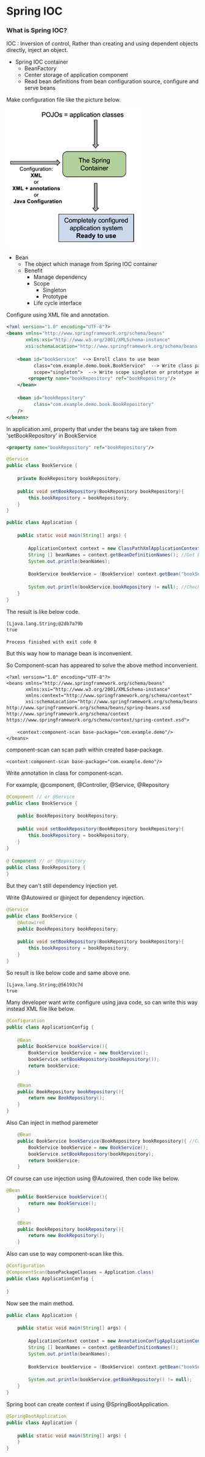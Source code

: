# Spring IOC

### What is Spring IOC?

IOC : Inversion of control, Rather than creating and using dependent objects directly, inject an object.

- Spring IOC container
    - BeanFactory
    - Center storage of application component
    - Read bean definitions from bean configuration source, configure and serve beans

Make configuration file like the picture below.

![base](/document/IOC/container.PNG)
     
- Bean
    - The object which manage from Spring IOC container
    - Benefit
        - Manage dependency
        - Scope
            - Singleton
            - Prototype
        - Life cycle interface
        
Configure using XML file and annotation.

~~~xml
<?xml version="1.0" encoding="UTF-8"?>
<beans xmlns="http://www.springframework.org/schema/beans"
       xmlns:xsi="http://www.w3.org/2001/XMLSchema-instance"
       xsi:schemaLocation="http://www.springframework.org/schema/beans http://www.springframework.org/schema/beans/spring-beans.xsd">

    <bean id="bookService"  --> Enroll class to use bean
          class="com.example.demo.book.BookService"  --> Write class path
          scope="singleton">  --> Write scope singleton or prototype and so on
        <property name="bookRepository" ref="bookRepository"/>
    </bean>

    <bean id="bookRepository"
          class="com.example.demo.book.BookRepository"
    />
</beans>
~~~

In application.xml, property that under the beans tag are taken from 'setBookRepository' in BookService
~~~xml
<property name="bookRepository" ref="bookRepository"/>
~~~
~~~JAVA
@Service
public class BookService {

    private BookRepository bookRepository;

    public void setBookRepository(BookRepository bookRepository){
        this.bookRepository = bookRepository;
    }
}
~~~

~~~java
public class Application {

    public static void main(String[] args) {

        ApplicationContext context = new ClassPathXmlApplicationContext("application.xml"); //Get bean configure xml file
        String [] beanNames = context.getBeanDefinitionNames(); //Get bean names
        System.out.println(beanNames);  

        BookService bookService = (BookService) context.getBean("bookService"); //Get BookService bean in IOC container

        System.out.println(bookService.bookRepository != null); //Check BookRepository in BookService and working IOC
    }
}
~~~

The result is like below code.

~~~
[Ljava.lang.String;@2db7a79b
true

Process finished with exit code 0
~~~

But this way how to manage bean is inconvenient.

So Component-scan has appeared to solve the above method inconvenient.

~~~
<?xml version="1.0" encoding="UTF-8"?>
<beans xmlns="http://www.springframework.org/schema/beans"
       xmlns:xsi="http://www.w3.org/2001/XMLSchema-instance"
       xmlns:context="http://www.springframework.org/schema/context"
       xsi:schemaLocation="http://www.springframework.org/schema/beans http://www.springframework.org/schema/beans/spring-beans.xsd http://www.springframework.org/schema/context https://www.springframework.org/schema/context/spring-context.xsd">

    <context:component-scan base-package="com.example.demo"/>
</beans>
~~~

component-scan can scan path within created base-package.

~~~
<context:component-scan base-package="com.example.demo"/>
~~~

Write annotation in class for component-scan.

For example, @component, @Controller, @Service, @Repository

~~~java
@Component // or @Service
public class BookService {

    public BookRepository bookRepository;

    public void setBookRepository(BookRepository bookRepository){
        this.bookRepository = bookRepository;
    }
}

@ Component // or @Repository
public class BookRepository {
}
~~~

But they can't still dependency injection yet.

Write @Autowired or @inject for dependency injection.
~~~java
@Service
public class BookService {
    @Autowired
    public BookRepository bookRepository;

    public void setBookRepository(BookRepository bookRepository){
        this.bookRepository = bookRepository;
    }
}
~~~

So result is like below code and same above one.
~~~
[Ljava.lang.String;@56193c7d
true
~~~

Many developer want write configure using java code, so can write this way instead XML file like below.

~~~java
@Configuration
public class ApplicationConfig {

    @Bean
    public BookService bookService(){
        BookService bookService = new BookService();
        bookService.setBookRepository(bookRepository());
        return bookService;
    }

    @Bean
    public BookRepository bookRepository(){
        return new BookRepository();
    }
}
~~~

Also Can inject in method paremeter
~~~java
    @Bean
    public BookService bookService(BookRepository bookRepository){ //Can inject in method paremeter
        BookService bookService = new BookService();
        bookService.setBookRepository(bookRepository);
        return bookService;
    }
~~~

Of course can use injection using @Autowired, then code like below.

~~~java
@Bean
    public BookService bookService(){
        return new BookService();
    }

    @Bean
    public BookRepository bookRepository(){
        return new BookRepository();
    }
~~~

Also can use to way component-scan like this.

~~~java
@Configuration
@ComponentScan(basePackageClasses = Application.class)
public class ApplicationConfig {

}
~~~

Now see the main method.

~~~java
public class Application {

    public static void main(String[] args) {

        ApplicationContext context = new AnnotationConfigApplicationContext(ApplicationConfig.class);
        String [] beanNames = context.getBeanDefinitionNames();
        System.out.println(beanNames);

        BookService bookService = (BookService) context.getBean("bookService");

        System.out.println(bookService.getBookRepository() != null);
    }
}
~~~

Spring boot can create context if using @SpringBootApplication.

~~~java
@SpringBootApplication
public class Application {

    public static void main(String[] args) {
    }
}
~~~